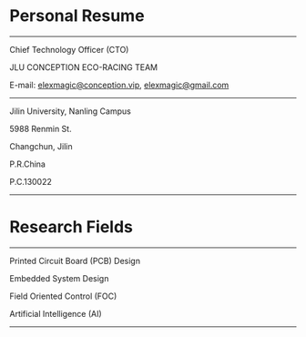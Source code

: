 # Personal Resume

---

Chief Technology Officer (CTO)

JLU CONCEPTION ECO-RACING TEAM

E-mail: elexmagic@conception.vip, elexmagic@gmail.com

---

Jilin University, Nanling Campus

5988 Renmin St.

Changchun, Jilin

P.R.China

P.C.130022

---

# Research Fields

---

Printed Circuit Board (PCB) Design

Embedded System Design

Field Oriented Control (FOC)

Artificial Intelligence (AI)

---
